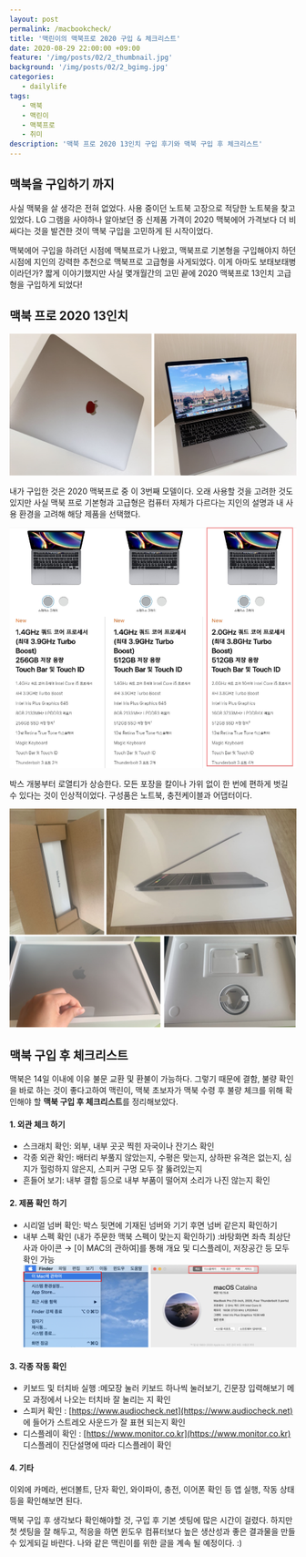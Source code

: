 ```yaml
---
layout: post
permalink: /macbookcheck/
title: '맥린이의 맥북프로 2020 구입 & 체크리스트'
date: 2020-08-29 22:00:00 +09:00
feature: '/img/posts/02/2_thumbnail.jpg'
background: '/img/posts/02/2_bgimg.jpg'
categories:
   - dailylife
tags:
   - 맥북
   - 맥린이
   - 맥북프로
   - 취미
description: '맥북 프로 2020 13인치 구입 후기와 맥북 구입 후 체크리스트'
---
```

## 맥북을 구입하기 까지

사실 맥북을 살 생각은 전혀 없었다. 사용 중이던 노트북 고장으로 적당한 노트북을 찾고 있었다. LG 그램을 사야하나 알아보던 중 신제품 가격이 2020 맥북에어 가격보다 더 비싸다는 것을 발견한 것이 맥북 구입을 고민하게 된 시작이었다.

맥북에어 구입을 하려던 시점에 맥북프로가 나왔고, 맥북프로 기본형을 구입해야지 하던 시점에 지인의 강력한 추천으로 맥북프로 고급형을 사게되었다. 이게 아마도 보태보태병이라던가? 짧게 이야기했지만 사실 몇개월간의 고민 끝에 2020 맥북프로 13인치 고급형을 구입하게 되었다!


## 맥북 프로 2020 13인치

![블로그이미지](/img/posts/02/macbook-1.png)

내가 구입한 것은 2020 맥북프로 중 이 3번째 모델이다.
오래 사용할 것을 고려한 것도 있지만 사실 맥북 프로 기본형과 고급형은 컴퓨터 자체가 다르다는 지인의 설명과 내 사용 환경을 고려해 해당 제품을 선택했다.

![블로그이미지](/img/posts/02/macbook-2.jpg)

박스 개봉부터 로열티가 상승한다. 모든 포장을 칼이나 가위 없이 한 번에 편하게 벗길 수 있다는 것이 인상적이었다. 구성품은 노트북, 충전케이블과 어댑터이다.

![블로그이미지](/img/posts/02/macbook-3.png)

## 맥북 구입 후 체크리스트

맥북은 14일 이내에 이유 불문 교환 및 환불이 가능하다. 그렇기 때문에 결함, 불량 확인을 바로 하는 것이 좋다고하여 맥린이, 맥북 초보자가 맥북 수령 후 불량 체크를 위해 확인해야 할 **맥북 구입 후 체크리스트**를 정리해보았다.

#### 1. 외관 체크 하기
  * 스크래치 확인: 외부, 내부 곳곳 찍힌 자국이나 잔기스 확인
  * 각종 외관 확인: 배터리 부풀지 않았는지, 수평은 맞는지, 상하판 유격은 없는지, 심지가 헐렁하지 않은지, 스피커 구멍 모두 잘 뚫려있는지  
  * 흔들어 보기: 내부 결함 등으로 내부 부품이 떨어져 소리가 나진 않는지 확인

#### 2. 제품 확인 하기
  * 시리얼 넘버 확인: 박스 뒷면에 기재된 넘버와 기기 후면 넘버 같은지 확인하기
  * 내부 스펙 확인 (내가 주문한 맥북 스펙이 맞는지 확인하기)
    :바탕화면 좌측 최상단 사과 아이콘 → [이 MAC의 관하여]를 통해 개요 및 디스플레이, 저장공간 등 모두 확인 가능
    ![블로그이미지](/img/posts/02/macbook-4.png)

#### 3. 각종 작동 확인
  * 키보드 및 터치바 실행
    :메모장 눌러 키보드 하나씩 눌러보기, 긴문장 입력해보기
    메모 과정에서 나오는 터치바 잘 눌리는 지 확인
  * 스피커 확인
    : [https://www.audiocheck.net](https://www.audiocheck.net) 에 들어가 스트레오 사운드가 잘 표현 되는지 확인
  * 디스플레이 확인
    : [https://www.monitor.co.kr](https://www.monitor.co.kr) 디스플레이 진단설명에 따라 디스플레이 확인

#### 4. 기타
  이외에 카메라, 썬더볼트, 단자 확인, 와이파이, 충전, 이어폰 확인 등 앱 실행, 작동 상태 등을 확인해보면 된다.

맥북 구입 후 생각보다 확인해야할 것, 구입 후 기본 셋팅에 많은 시간이 걸렸다. 하지만 첫 셋팅을 잘 해두고, 적응을 하면 윈도우 컴퓨터보다 높은 생산성과 좋은 결과물을 만들 수 있게되길 바란다. 나와 같은 맥린이를 위한 글을 계속 될 예정이다. :)
